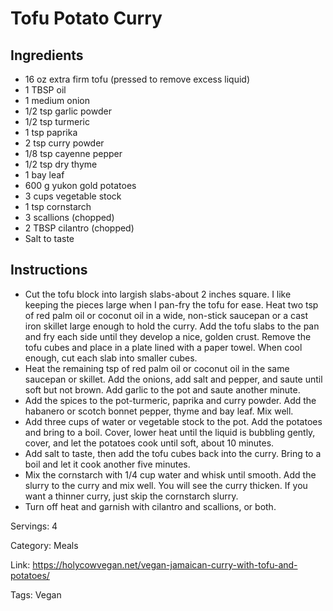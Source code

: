 # Tofu Potato Curry

## Ingredients

- 16 oz extra firm tofu (pressed to remove excess liquid)
- 1 TBSP oil
- 1 medium onion
- 1/2 tsp garlic powder
- 1/2 tsp turmeric
- 1 tsp paprika
- 2 tsp curry powder
- 1/8 tsp cayenne pepper
- 1/2 tsp dry thyme
- 1 bay leaf
- 600 g yukon gold potatoes
- 3 cups vegetable stock
- 1 tsp cornstarch
- 3 scallions (chopped)
- 2 TBSP cilantro (chopped)
- Salt to taste

## Instructions

- Cut the tofu block into largish slabs-about 2 inches square. I like keeping the pieces large when I pan-fry the tofu for ease. Heat two tsp of red palm oil or coconut oil in a wide, non-stick saucepan or a cast iron skillet large enough to hold the curry. Add the tofu slabs to the pan and fry each side until they develop a nice, golden crust. Remove the tofu cubes and place in a plate lined with a paper towel. When cool enough, cut each slab into smaller cubes.
- Heat the remaining tsp of red palm oil or coconut oil in the same saucepan or skillet. Add the onions, add salt and pepper, and saute until soft but not brown. Add garlic to the pot and saute another minute.
- Add the spices to the pot-turmeric, paprika and curry powder. Add the habanero or scotch bonnet pepper, thyme and bay leaf. Mix well.
- Add three cups of water or vegetable stock to the pot. Add the potatoes and bring to a boil. Cover, lower heat until the liquid is bubbling gently, cover, and let the potatoes cook until soft, about 10 minutes.
- Add salt to taste, then add the tofu cubes back into the curry. Bring to a boil and let it cook another five minutes.
- Mix the cornstarch with 1/4 cup water and whisk until smooth. Add the slurry to the curry and mix well. You will see the curry thicken. If you want a thinner curry, just skip the cornstarch slurry.
- Turn off heat and garnish with cilantro and scallions, or both.

Servings: 4

Category: Meals

Link: https://holycowvegan.net/vegan-jamaican-curry-with-tofu-and-potatoes/

Tags: Vegan


